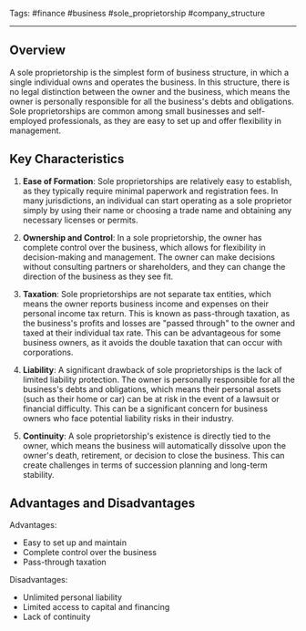 Tags: #finance #business #sole_proprietorship #company_structure

---

## Overview

A sole proprietorship is the simplest form of business structure, in which a single individual owns and operates the business. In this structure, there is no legal distinction between the owner and the business, which means the owner is personally responsible for all the business's debts and obligations. Sole proprietorships are common among small businesses and self-employed professionals, as they are easy to set up and offer flexibility in management.

## Key Characteristics

1.  **Ease of Formation**: Sole proprietorships are relatively easy to establish, as they typically require minimal paperwork and registration fees. In many jurisdictions, an individual can start operating as a sole proprietor simply by using their name or choosing a trade name and obtaining any necessary licenses or permits.
    
2.  **Ownership and Control**: In a sole proprietorship, the owner has complete control over the business, which allows for flexibility in decision-making and management. The owner can make decisions without consulting partners or shareholders, and they can change the direction of the business as they see fit.
    
3.  **Taxation**: Sole proprietorships are not separate tax entities, which means the owner reports business income and expenses on their personal income tax return. This is known as pass-through taxation, as the business's profits and losses are "passed through" to the owner and taxed at their individual tax rate. This can be advantageous for some business owners, as it avoids the double taxation that can occur with corporations.
    
4.  **Liability**: A significant drawback of sole proprietorships is the lack of limited liability protection. The owner is personally responsible for all the business's debts and obligations, which means their personal assets (such as their home or car) can be at risk in the event of a lawsuit or financial difficulty. This can be a significant concern for business owners who face potential liability risks in their industry.
    
5.  **Continuity**: A sole proprietorship's existence is directly tied to the owner, which means the business will automatically dissolve upon the owner's death, retirement, or decision to close the business. This can create challenges in terms of succession planning and long-term stability.
    

## Advantages and Disadvantages

Advantages:

-   Easy to set up and maintain
-   Complete control over the business
-   Pass-through taxation

Disadvantages:

-   Unlimited personal liability
-   Limited access to capital and financing
-   Lack of continuity